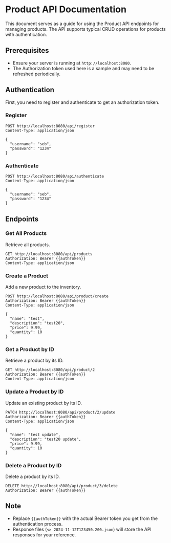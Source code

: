 # Product API Documentation

This document serves as a guide for using the Product API endpoints for managing products. The API supports typical CRUD operations for products with authentication.

## Prerequisites

- Ensure your server is running at `http://localhost:8080`.
- The Authorization token used here is a sample and may need to be refreshed periodically.

## Authentication

First, you need to register and authenticate to get an authorization token.

### Register

```http_request
POST http://localhost:8080/api/register
Content-Type: application/json

{
  "username": "seb",
  "password": "1234"
}

```

### Authenticate

```http_request
POST http://localhost:8080/api/authenticate
Content-Type: application/json

{
  "username": "seb",
  "password": "1234"
}

```

## Endpoints

### Get All Products

Retrieve all products.

```http_request
GET http://localhost:8080/api/products
Authorization: Bearer {{authToken}}
Content-Type: application/json

```

### Create a Product

Add a new product to the inventory.

```http_request
POST http://localhost:8080/api/product/create
Authorization: Bearer {{authToken}}
Content-Type: application/json

{
  "name": "test",
  "description": "test20",
  "price": 9.99,
  "quantity": 10
}

```

### Get a Product by ID

Retrieve a product by its ID.

```http_request
GET http://localhost:8080/api/product/2
Authorization: Bearer {{authToken}}
Content-Type: application/json

```

### Update a Product by ID

Update an existing product by its ID.

```http_request
PATCH http://localhost:8080/api/product/2/update
Authorization: Bearer {{authToken}}
Content-Type: application/json

{
  "name": "test update",
  "description": "test20 update",
  "price": 9.99,
  "quantity": 10
}

```

### Delete a Product by ID

Delete a product by its ID.

```http_request
DELETE http://localhost:8080/api/product/3/delete
Authorization: Bearer {{authToken}}

```

## Note

- Replace `{{authToken}}` with the actual Bearer token you get from the authentication process.
- Response files (`<> 2024-11-12T123450.200.json`) will store the API responses for your reference.